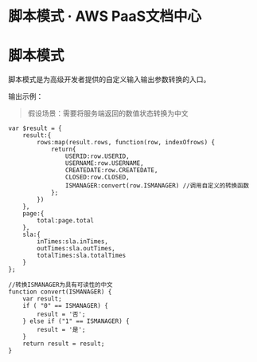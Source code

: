 # 脚本模式 · AWS PaaS文档中心

# 脚本模式

脚本模式是为高级开发者提供的自定义输入输出参数转换的入口。

输出示例：

> 假设场景：需要将服务端返回的数值状态转换为中文
    
    
    var $result = {
        result:{
            rows:map(result.rows, function(row, indexOfrows) {
                return{
                    USERID:row.USERID,
                    USERNAME:row.USERNAME,
                    CREATEDATE:row.CREATEDATE,
                    CLOSED:row.CLOSED,
                    ISMANAGER:convert(row.ISMANAGER) //调用自定义的转换函数
                };
            })
        },
        page:{
            total:page.total
        },
        sla:{
            inTimes:sla.inTimes,
            outTimes:sla.outTimes,
            totalTimes:sla.totalTimes
        }
    };
    
    //转换ISMANAGER为具有可读性的中文
    function convert(ISMANAGER) {
        var result;
        if ( "0" == ISMANAGER) {
            result = '否';
        } else if ("1" == ISMANAGER) {
            result = '是';
        }
        return result = result;
    }